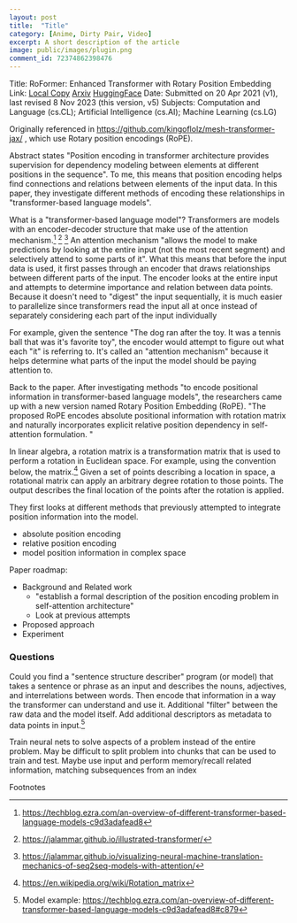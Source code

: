 ```yaml
---
layout: post
title:	"Title"
category: [Anime, Dirty Pair, Video]
excerpt: A short description of the article
image: public/images/plugin.png
comment_id: 72374862398476
---
```



Title: RoFormer: Enhanced Transformer with Rotary Position Embedding
Link: [Local Copy](/files/roformer/2104.09864v5.pdf) [Arxiv](https://arxiv.org/abs/2104.09864) [HuggingFace](https://huggingface.co/papers/2104.09864)
Date: Submitted on 20 Apr 2021 (v1), last revised 8 Nov 2023 (this version, v5)
Subjects: Computation and Language (cs.CL); Artificial Intelligence (cs.AI); Machine Learning (cs.LG)

Originally referenced in https://github.com/kingoflolz/mesh-transformer-jax/ , which use Rotary position encodings (RoPE).

Abstract states "Position encoding in transformer architecture provides supervision for dependency modeling between elements at different positions in the sequence".
To me, this means that position encoding helps find connections and relations between elements of the input data.
In this paper, they investigate different methods of encoding these relationships in "transformer-based language models".

What is a "transformer-based language model"?
Transformers are models with an encoder-decoder structure that make use of the attention mechanism.[^transformer1] [^transformer2] [^transformer3]
An attention mechanism "allows the model to make predictions by looking at the entire input (not the most recent segment) and selectively attend to some parts of it".
What this means that before the input data is used, it first passes through an encoder that draws relationships between different parts of the input.
The encoder looks at the entire input and attempts to determine importance and relation between data points.
Because it doesn't need to "digest" the input sequentially, it is much easier to parallelize since transformers read the input all at once instead of separately considering each part of the input individually

For example, given the sentence "The dog ran after the toy.  It was a tennis ball that was it's favorite toy", the encoder would attempt to figure out what each "it" is referring to.
It's called an "attention mechanism" because it helps determine what parts of the input the model should be paying attention to.

Back to the paper.
After investigating methods "to encode positional information in transformer-based language models", the researchers came up with a new version named Rotary Position Embedding (RoPE).
"The proposed RoPE encodes absolute positional information with rotation matrix and naturally incorporates explicit relative position dependency in self-attention formulation. "

In linear algebra, a rotation matrix is a transformation matrix that is used to perform a rotation in Euclidean space. For example, using the convention below, the matrix.[^rotmat]
Given a set of points describing a location in space, a rotational matrix can apply an arbitrary degree rotation to those points.
The output describes the final location of the points after the rotation is applied.


They first looks at different methods that previously attempted to integrate position information into the model.

* absolute position encoding
* relative position encoding
* model position information in complex space

Paper roadmap:
* Background and Related work
  * "establish a formal description of the position encoding problem in self-attention architecture"
  * Look at previous attempts
* Proposed approach
* Experiment

### Questions

Could you find a "sentence structure describer" program (or model) that takes a sentence or phrase as an input and describes the nouns, adjectives, and interrelations between words.
Then encode that information in a way the transformer can understand and use it.
Additional "filter" between the raw data and the model itself.
Add additional descriptors as metadata to data points in input.[^modex]

Train neural nets to solve aspects of a problem instead of the entire problem.
May be difficult to split problem into chunks that can be used to train and test.
Maybe use input and perform memory/recall related information, matching subsequences from an index

Footnotes

[^transformer1]: https://techblog.ezra.com/an-overview-of-different-transformer-based-language-models-c9d3adafead8
[^transformer2]: https://jalammar.github.io/illustrated-transformer/
[^transformer3]: https://jalammar.github.io/visualizing-neural-machine-translation-mechanics-of-seq2seq-models-with-attention/
[^rotmat]: https://en.wikipedia.org/wiki/Rotation_matrix
[^modex]: Model example: https://techblog.ezra.com/an-overview-of-different-transformer-based-language-models-c9d3adafead8#c879
